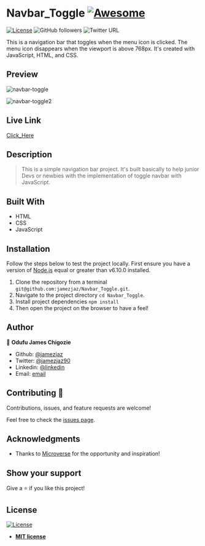 # Navbar_Toggle [![Awesome](https://cdn.rawgit.com/sindresorhus/awesome/d7305f38d29fed78fa85652e3a63e154dd8e8829/media/badge.svg)](https://github.com/jamezjaz/Navbar_Toggle)

[![License](https://img.shields.io/badge/License-MIT-green.svg)]()
![GitHub followers](https://img.shields.io/github/followers/Jamezjaz?label=jamezjaz&style=social)
![Twitter URL](https://img.shields.io/twitter/follow/jamezjaz90?label=Follow&style=social)

This is a navigation bar that toggles when the menu icon is clicked. The menu icon disappears when the viewport is above 768px. It's created with JavaScript, HTML, and CSS.

## Preview

![navbar-toggle](https://user-images.githubusercontent.com/57812000/97862104-6a75ab00-1cca-11eb-85d8-2268ca6dda57.png)

![navbar-toggle2](https://user-images.githubusercontent.com/57812000/97862149-7b262100-1cca-11eb-8c2d-27536db5da1e.png)


## Live Link

[Click_Here](http://navbar-toggle.s3-website.us-east-2.amazonaws.com/)

## Description

> This is a simple navigation bar project. It's built basically to help junior Devs or newbies with the implementation of toggle navbar with JavaScript.

## Built With

- HTML
- CSS
- JavaScript


## Installation
Follow the steps below to test the project locally. First ensure you have a version of [Node.js](http://nodejs.org/) equal or greater than v6.10.0 installed.

1. Clone the repository from a terminal `git@github.com:jamezjaz/Navbar_Toggle.git`.
2. Navigate to the project directory `cd Navbar_Toggle`.
3. Install project dependencies `npm install`
4. Then open the project on the browser to have a feel!

## Author

👤 **Odufu James Chigozie**

- Github: [@jamezjaz](https://github.com/jamezjaz)
- Twitter: [@jamezjaz90](https://twitter.com/jamezjaz90)
- Linkedin: [@linkedin](https://www.linkedin.com/in/jamesgozieodufu/)
- Email: [email](jamezjaz@gmail.com)


## Contributing 🤝

Contributions, issues, and feature requests are welcome!

Feel free to check the [issues page](https://github.com/jamezjaz/Navbar_Toggle/issues).

## Acknowledgments

- Thanks to [Microverse](https://www.microverse.org/) for the opportunity and inspiration!

## Show your support

Give a ⭐️ if you like this project!

## License

[![License](http://img.shields.io/:license-mit-blue.svg?style=flat-square)](http://badges.mit-license.org)

- **[MIT license](http://opensource.org/licenses/mit-license.php)**



